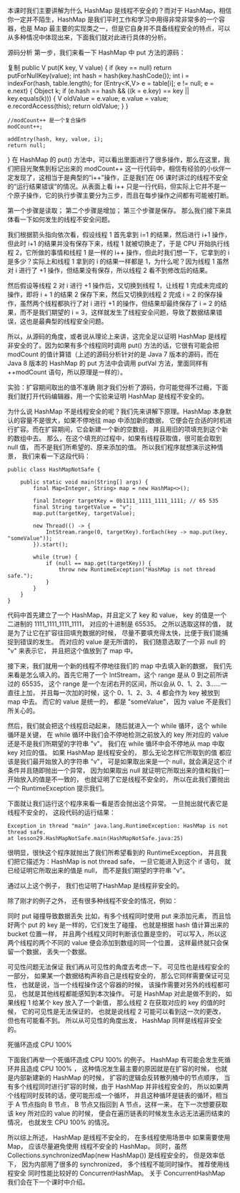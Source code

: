 本课时我们主要讲解为什么 HashMap 是线程不安全的？而对于 HashMap，相信你一定并不陌生，HashMap 是我们平时工作和学习中用得非常非常多的一个容器，也是 Map 最主要的实现类之一，但是它自身并不具备线程安全的特点，可以从多种情况中体现出来，下面我们就对此进行具体的分析。

源码分析
第一步，我们来看一下 HashMap 中 put 方法的源码：

复制
public V put(K key, V value) {
    if (key == null)
        return putForNullKey(value);
    int hash = hash(key.hashCode());
    int i = indexFor(hash, table.length);
    for (Entry<K,V> e = table[i]; e != null; e = e.next) {
        Object k;
        if (e.hash == hash && ((k = e.key) == key || key.equals(k))) {
            V oldValue = e.value;
            e.value = value;
            e.recordAccess(this);
            return oldValue;
        }
    } 
 
    //modCount++ 是一个复合操作
    modCount++;
 
    addEntry(hash, key, value, i);
    return null;
}
在 HashMap 的 put() 方法中，可以看出里面进行了很多操作，那么在这里，我们把目光聚焦到标记出来的 modCount++ 这一行代码中，相信有经验的小伙伴一定发现了，这相当于是典型的“i++”操作，正是我们在 06 课时讲过的线程不安全的“运行结果错误”的情况。从表面上看 i++ 只是一行代码，但实际上它并不是一个原子操作，它的执行步骤主要分为三步，而且在每步操作之间都有可能被打断。

第一个步骤是读取；
第二个步骤是增加；
第三个步骤是保存。
那么我们接下来具体看一下如何发生的线程不安全问题。



我们根据箭头指向依次看，假设线程 1 首先拿到 i=1 的结果，然后进行 i+1 操作，但此时 i+1 的结果并没有保存下来，线程 1 就被切换走了，于是 CPU 开始执行线程 2，它所做的事情和线程 1 是一样的 i++ 操作，但此时我们想一下，它拿到的 i 是多少？实际上和线程 1 拿到的 i 的结果一样都是 1，为什么呢？因为线程 1 虽然对 i 进行了 +1 操作，但结果没有保存，所以线程 2 看不到修改后的结果。

然后假设等线程 2 对 i 进行 +1 操作后，又切换到线程 1，让线程 1 完成未完成的操作，即将 i + 1 的结果 2 保存下来，然后又切换到线程 2 完成 i = 2 的保存操作，虽然两个线程都执行了对 i 进行 +1 的操作，但结果却最终保存了 i = 2 的结果，而不是我们期望的 i = 3，这样就发生了线程安全问题，导致了数据结果错误，这也是最典型的线程安全问题。

所以，从源码的角度，或者说从理论上来讲，这完全足以证明 HashMap 是线程非安全的了。因为如果有多个线程同时调用 put() 方法的话，它很有可能会把 modCount 的值计算错（上述的源码分析针对的是 Java 7 版本的源码，而在 Java 8 版本的 HashMap 的 put 方法中会调用 putVal 方法，里面同样有 ++modCount 语句，所以原理是一样的）。

实验：扩容期间取出的值不准确
刚才我们分析了源码，你可能觉得不过瘾，下面我们就打开代码编辑器，用一个实验来证明 HashMap 是线程不安全的。

为什么说 HashMap 不是线程安全的呢？我们先来讲解下原理。HashMap 本身默认的容量不是很大，如果不停地往 map 中添加新的数据，
它便会在合适的时机进行扩容。而在扩容期间，它会新建一个新的空数组，
并且用旧的项填充到这个新的数组中去。
那么，在这个填充的过程中，如果有线程获取值，很可能会取到 null 值，
而不是我们所希望的、原来添加的值。
所以我们程序就想演示这种情景，
我们来看一下这段代码：

```
public class HashMapNotSafe {
 
    public static void main(String[] args) {
        final Map<Integer, String> map = new HashMap<>();
 
        final Integer targetKey = 0b1111_1111_1111_1111; // 65 535
        final String targetValue = "v";
        map.put(targetKey, targetValue);
 
        new Thread(() -> {
            IntStream.range(0, targetKey).forEach(key -> map.put(key, "someValue"));
        }).start();
 
        while (true) {
            if (null == map.get(targetKey)) {
                throw new RuntimeException("HashMap is not thread safe.");
            }
        }
    }
}
```

代码中首先建立了一个 HashMap，并且定义了 key 和 value，
 key 的值是一个二进制的 1111_1111_1111_1111，
 对应的十进制是 65535。
 之所以选取这样的值，
 就是为了让它在扩容往回填充数据的时候，
 尽量不要填充得太快，比便于我们能捕捉到错误的发生。
 而对应的 value 是无所谓的，
 我们随意选取了一个非 null 的 "v" 来表示它，
 并且把这个值放到了 map 中。

接下来，我们就用一个新的线程不停地往我们的 map 中去填入新的数据，
我们先来看是怎么填入的。首先它用了一个 IntStream，这个 range 是从 0 到之前所讲过的 65535，
这个 range 是一个左闭右开的区间，所以会从 0、1、2、3……一直往上加，
并且每一次加的时候，这个 0、1、2、3、4 都会作为 key 被放到 map 中去。
而它的 value 是统一的，
都是 "someValue"，
因为 value 不是我们所关心的。


然后，我们就会把这个线程启动起来，
随后就进入一个 while 循环，这个 while 循环是关键，
在 while 循环中我们会不停地检测之前放入的 key 
所对应的 value 还是不是我们所期望的字符串 "v"。
我们在 while 循环中会不停地从 map 中取 key 对应的值。
如果 HashMap 是线程安全的，
那么无论怎样它所取到的值
都应该是我们最开始放入的字符串 "v"，
可是如果取出来是一个 null，就会满足这个 if 条件并且随即抛出一个异常，
因为如果取出 null 就证明它所取出来的值和我们一开始放入的值是不一致的，
也就证明了它是线程不安全的，
所以在此我们要抛出一个 RuntimeException 提示我们。

下面就让我们运行这个程序来看一看是否会抛出这个异常。
一旦抛出就代表它是线程不安全的，
这段代码的运行结果：

```
Exception in thread "main" java.lang.RuntimeException: HashMap is not thread safe.
at lesson29.HashMapNotSafe.main(HashMapNotSafe.java:25)
```

很明显，很快这个程序就抛出了我们所希望看到的 RuntimeException，
并且我们把它描述为：HashMap is not thread safe，
一旦它能进入到这个 if 语句，
就已经证明它所取出来的值是 null，
而不是我们期望的字符串 "v"。

通过以上这个例子，
我们也证明了HashMap 
是线程非安全的。

除了刚才的例子之外，
还有很多种线程不安全的情况，例如：

同时 put 碰撞导致数据丢失
比如，有多个线程同时使用 put 来添加元素，
而且恰好两个 put 的 key 是一样的，它们发生了碰撞，
也就是根据 hash 值计算出来的 bucket 位置一样，
并且两个线程又同时判断该位置是空的，
可以写入，所以这两个线程的两个不同的 value 
便会添加到数组的同一个位置，
这样最终就只会保留一个数据，
丢失一个数据。

可见性问题无法保证
我们再从可见性的角度去考虑一下。
可见性也是线程安全的一部分，
如果某一个数据结构声称自己是线程安全的，
那么它同样需要保证可见性，
也就是说，当一个线程操作这个容器的时候，
该操作需要对另外的线程都可见，
也就是其他线程都能感知到本次操作。
可是 HashMap 对此是做不到的，
如果线程 1 给某个 key 放入了一个新值，
那么线程 2 在获取对应的 key 的值的时候，
它的可见性是无法保证的，
也就是说线程 2 
可能可以看到这一次的更改，
但也有可能看不到。
所以从可见性的角度出发，
HashMap 同样是线程非安全的。

死循环造成 CPU 100%

下面我们再举一个死循环造成 CPU 100% 的例子。
HashMap 有可能会发生死循环并且造成  CPU 100% ，
这种情况发生最主要的原因就是在扩容的时候，
也就是内部新建新的 HashMap 的时候，
扩容的逻辑会反转散列桶中的节点顺序，
当有多个线程同时进行扩容的时候，由于 HashMap 并非线程安全的，
所以如果两个线程同时反转的话，便可能形成一个循环，
并且这种循环是链表的循环，相当于 A 节点指向 B 节点，
B 节点又指回到 A 节点，这样一来，
在下一次想要获取该 key 所对应的 value 的时候，
便会在遍历链表的时候发生永远无法遍历结束的情况，
也就发生 CPU 100% 的情况。

所以综上所述，
HashMap 是线程不安全的，
在多线程使用场景中
如果需要使用 Map，
应该尽量避免使用
线程不安全的 HashMap。
同时，虽然 
Collections.synchronizedMap(new HashMap()) 
是线程安全的，
但是效率低下，
因为内部用了很多的 synchronized，
多个线程不能同时操作。
推荐使用线程安全
同时性能比较好的 
ConcurrentHashMap。
关于 ConcurrentHashMap 
我们会在下一个课时中介绍。









